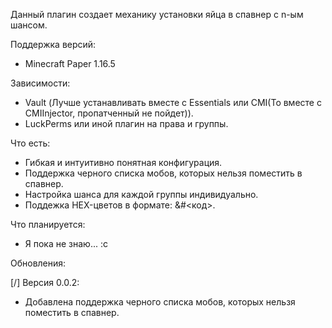Данный плагин создает механику установки яйца в спавнер с n-ым шансом.

Поддержка версий:
- Minecraft Paper 1.16.5

Зависимости:
- Vault (Лучше устанавливать вместе с Essentials или CMI(То вместе с CMIInjector, пропатченный не пойдет)).
- LuckPerms или иной плагин на права и группы.

Что есть:
- Гибкая и интуитивно понятная конфигурация.
- Поддержка черного списка мобов, которых нельзя поместить в спавнер.
- Настройка шанса для каждой группы индивидуально.
- Поддежка HEX-цветов в формате: &#<код>.

Что планируется:
- Я пока не знаю... :c

Обновления:

[/] Версия 0.0.2:
- Добавлена поддержка черного списка мобов, которых нельзя поместить в спавнер.
